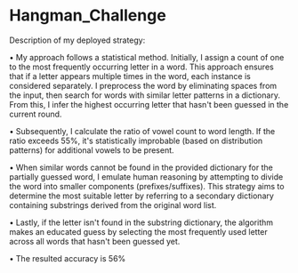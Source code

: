 # Hangman_Challenge

Description of my deployed strategy:

•	My approach follows a statistical method. Initially, I assign a count of one to the most frequently occurring letter in a word. This approach ensures that if a letter appears multiple times in the word, each instance is considered separately. I preprocess the word by eliminating spaces from the input, then search for words with similar letter patterns in a dictionary. From this, I infer the highest occurring letter that hasn't been guessed in the current round.

•	Subsequently, I calculate the ratio of vowel count to word length. If the ratio exceeds 55%, it's statistically improbable (based on distribution patterns) for additional vowels to be present.

•	When similar words cannot be found in the provided dictionary for the partially guessed word, I emulate human reasoning by attempting to divide the word into smaller components (prefixes/suffixes). This strategy aims to determine the most suitable letter by referring to a secondary dictionary containing substrings derived from the original word list.

•	Lastly, if the letter isn't found in the substring dictionary, the algorithm makes an educated guess by selecting the most frequently used letter across all words that hasn't been guessed yet.

•	The resulted accuracy is 56% 
